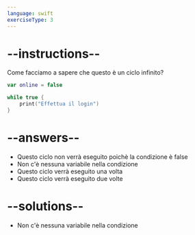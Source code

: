 ```yaml
---
language: swift
exerciseType: 3
---
```


# --instructions--

Come facciamo a sapere che questo è un ciclo infinito?
```swift
var online = false

while true {
    print("Effettua il login")
}
```

# --answers--

- Questo ciclo non verrà eseguito poichè la condizione è false
- Non c'è nessuna variabile nella condizione
- Questo ciclo verrà eseguito una volta
- Questo ciclo verrà eseguito due volte

# --solutions--

- Non c'è nessuna variabile nella condizione
